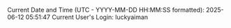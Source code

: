 Current Date and Time (UTC - YYYY-MM-DD HH:MM:SS formatted): 2025-06-12 05:51:47
Current User's Login: luckyaiman
